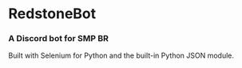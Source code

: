 # RedstoneBot
### A Discord bot for SMP BR

Built with Selenium for Python and the built-in Python JSON module.
